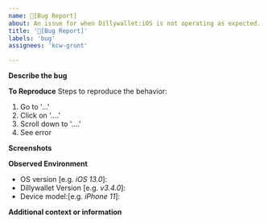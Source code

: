 ```yaml
---
name: 🦟[Bug Report] 
about: An issue for when Dillywallet:iOS is not operating as expected.
title: '🦟[Bug Report]'
labels: 'bug'
assignees: 'kcw-grunt'

---
```


<!--Reporter: Please read! When the app is not operating as you want it but still performs as expected, that is a **feature request**-->  

**Describe the bug**
<!--A clear and concise description of what the bug is.-->

**To Reproduce**
Steps to reproduce the behavior:
1. Go to '...'
2. Click on '....'
3. Scroll down to '....'
4. See error

**Screenshots**
<!--If applicable, add screenshots to help explain your problem.-->

**Observed Environment**
 - OS version [e.g. _iOS 13.0_]:
 - Dillywallet Version [e.g. _v3.4.0_]:
 - Device model:[e.g. _iPhone 11_]:

**Additional context or information**
<!--Add any other context about the problem here.-->
